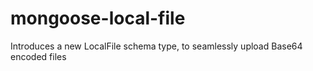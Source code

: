mongoose-local-file
================

Introduces a new LocalFile schema type, to seamlessly upload Base64 encoded files
